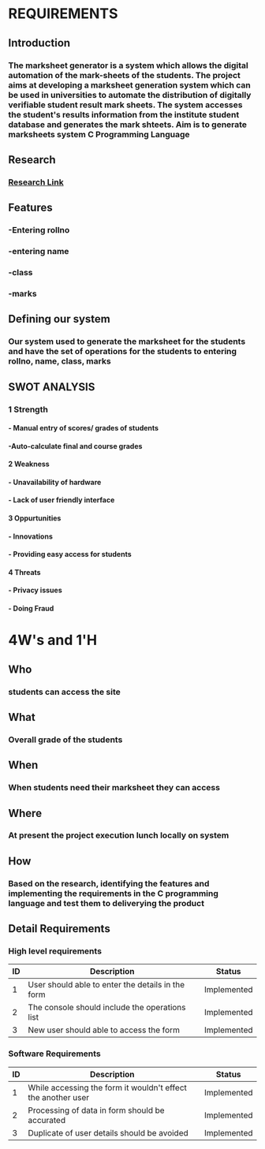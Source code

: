 # REQUIREMENTS
## Introduction
### The marksheet generator is a system which allows the digital automation of the mark-sheets of the students. The project aims at developing a marksheet generation system which can be used in universities to automate the distribution of digitally verifiable student result mark sheets. The system accesses the student's results information from the institute student database and generates the mark shteets. Aim is to generate marksheets system C Programming Language
## Research
### [Research Link](https://www.researchgate.net/publication/287718426_PDF_Marksheet_Generator)
## Features
### -Entering rollno
### -entering name
### -class
### -marks
## Defining our system
### Our system used to generate the marksheet for the students and have the set of operations for the students to entering rollno, name, class, marks
## SWOT ANALYSIS
### 1 Strength
#### - Manual entry of scores/ grades of students
#### -Auto-calculate final and course grades
#### 2 Weakness
#### - Unavailability of hardware
#### - Lack of user friendly interface
#### 3 Oppurtunities
#### - Innovations
#### - Providing easy access for students
#### 4 Threats
#### - Privacy issues
#### - Doing Fraud
# 4W's and 1'H
## Who
### students can access the site                                             
## What
### Overall grade of the students
## When 
### When students need their marksheet they can access
## Where 
### At present the project execution lunch locally on system
## How 
### Based on the research, identifying the features and implementing the requirements in the C programming language and test them to deliverying the product
## Detail Requirements
### High level requirements
| ID | Description | Status |
|----|-------------|--------|
| 1 | User should able to enter the details in the form | Implemented |
| 2 | The console should include the operations list | Implemented |
| 3 | New user should able to access the form | Implemented |
### Software Requirements

| ID | Description | Status |
|----|-------------|--------|
| 1 | While accessing the form it wouldn't effect the another user| Implemented |
| 2 | Processing of data in form should be accurated | Implemented |
| 3 | Duplicate of user details should be avoided | Implemented |
